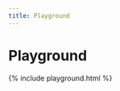 ```yaml
---
title: Playground
---
```


# Playground

{% include playground.html %}

<link rel="stylesheet" href="https://cdn.jsdelivr.net/npm/codemirror@5.31.0/lib/codemirror.css">
<script src="https://cdn.jsdelivr.net/npm/codemirror@5.31.0/lib/codemirror.js"></script>
<script src="https://cdn.jsdelivr.net/npm/codemirror@5.31.0/mode/yaml/yaml.js"></script>
<script src="https://cdnjs.cloudflare.com/ajax/libs/js-yaml/3.9.1/js-yaml.min.js"></script>
<script src="https://cdn.jsdelivr.net/npm/yve-bot/ui.min.js"></script>

<script>
  var editor = CodeMirror.fromTextArea(document.getElementById('editor'), {
    mode: 'yaml',
    tabSize: 2,
  });

  new YveBot([]).bot.actions.define('highlightPlay', function() {
    var icon = document.querySelector('.Playground-play');
    icon.classList.add('highlight');
    setTimeout(function() {
      icon.classList.remove('highlight');
    }, 1000);
  });

  function toggleMode() {
    var modes = document.querySelectorAll('.Playground-mode');
    [].forEach.call(modes, function(div) {
      div.classList.toggle('hide');
    });
  }

  function playChat() {
    document.querySelector('.Chat').innerHTML = '';
    var rules = editor.getValue();
    new YveBot(jsyaml.load(rules), { target: '.Chat' }).start();
  }

  playChat();
</script>
